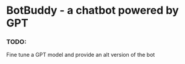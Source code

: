# BotBuddy - a chatbot powered by GPT

### TODO:

Fine tune a GPT model and provide an alt version of the bot